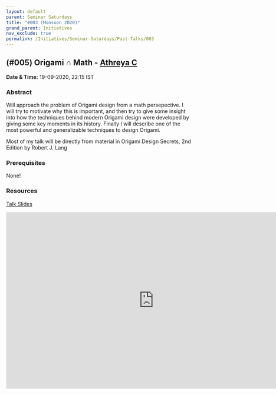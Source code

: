 ```yaml
---
layout: default
parent: Seminar Saturdays
title: "#003 (Monsoon 2020)"
grand_parent: Initiatives
nav_exclude: true
permalink: /Initiatives/Seminar-Saturdays/Past-Talks/003
---
```


(#005) **Origami ∩ Math** - [Athreya C](https://cathreya.github.io/)
-----------------

**Date & Time:** 19-09-2020, 22:15 IST

### Abstract
Will approach the problem of Origami design from a math persepective. I will try to motivate why this is important, and then try to give some insight into how the techniques behind modern Origami design were developed by giving some key moments in its history. Finally I will describe one of the most powerful and generalizable techniques to design Origami.

Most of my talk will be directly from material in Origami Design Secrets, 2nd Edition by Robert J. Lang

### Prerequisites
None!

### Resources
[Talk Slides](https://docs.google.com/presentation/d/1YZXazUE1Tv8IZhOKNho903jNZn1V-ibD0HDHSbcmGAI/)

<iframe width="800" height="480" src="https://www.youtube.com/embed/Ikgq1AdFpAY" frameborder="0" allow="accelerometer; autoplay; clipboard-write; encrypted-media; gyroscope; picture-in-picture" allowfullscreen></iframe>


